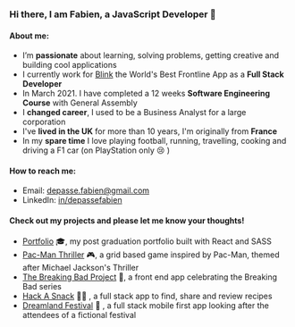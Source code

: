 ### Hi there, I am Fabien, a JavaScript Developer 👋

#### About me:

* I’m **passionate** about learning, solving problems, getting creative and building cool applications
* I currently work for [Blink](https://joinblink.com/) the World's Best Frontline App as a **Full Stack Developer**
* In March 2021. I have completed a 12 weeks **Software Engineering Course** with General Assembly
* I **changed career**, I used to be a Business Analyst for a large corporation
* I've **lived in the UK** for more than 10 years, I'm originally from **France**
* In my **spare time** I love playing football, running, travelling, cooking and driving a F1 car (on PlayStation only 😢 )

#### How to reach me:

* Email: [depasse.fabien@gmail.com](mailto:depasse.fabien@gmail.com)
* LinkedIn: [in/depassefabien](http://www.linkedin.com/in/depassefabien)

#### Check out my projects and please let me know your thoughts!
* [Portfolio](https://www.fabien-depasse.com/) 🎓, my post graduation portfolio built with React and SASS
* [Pac-Man Thriller](https://github.com/fdepasse/pacman-thriller) 🎮, a grid based game inspired by Pac-Man, themed after Michael Jackson's Thriller
* [The Breaking Bad Project](https://github.com/fdepasse/the-breaking-bad-project) 🧪, a front end app celebrating the Breaking Bad series
* [Hack A Snack](https://github.com/fdepasse/hack-a-snack) 👨‍🍳 , a full stack app to find, share and review recipes
* [Dreamland Festival](https://github.com/fdepasse/dreamland-festival) 🎵 , a full stack mobile first app looking after the attendees of a fictional festival

